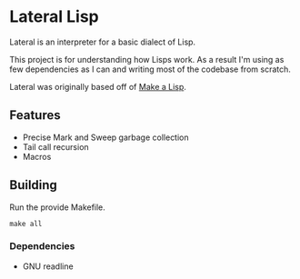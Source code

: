 # Lateral Lisp

Lateral is an interpreter for a basic dialect of Lisp.

This project is for understanding how Lisps work. As a result I'm using
as few dependencies as I can and writing most of the codebase from scratch.

Lateral was originally based off of [Make a Lisp](https://github.com/kanaka/mal).

## Features

- Precise Mark and Sweep garbage collection
- Tail call recursion
- Macros

## Building

Run the provide Makefile.

`make all`

### Dependencies

- GNU readline
